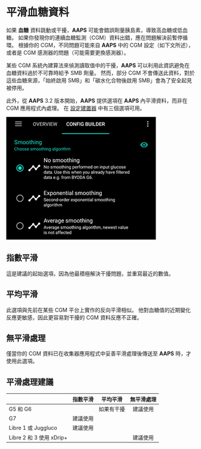 # 平滑血糖資料

如果 **血糖** 資料跳動或干擾，**AAPS** 可能會錯誤劑量胰島素，導致高血糖或低血糖。 如果你發現你的連續血糖監測（CGM）資料出錯，應在問題解決前暫停循環。 根據你的 CGM，不同問題可能來自 **AAPS** 中的 CGM 設定（如下文所述），或者是 CGM 感測器的問題（可能需要更換感測器）。

某些 CGM 系統內建算法來偵測讀取值中的干擾，**AAPS** 可以利用此資訊避免在血糖資料過於不可靠時給予 SMB 劑量。 然而，部分 CGM 不會傳送此資料，對於這些血糖來源，「始終啟用 SMB」和「碳水化合物後啟用 SMB」會為了安全起見被停用。

此外，從 **AAPS** 3.2 版本開始，**AAPS** 提供選項在 **AAPS** 內平滑資料，而非在 CGM 應用程式內處理。 在 [設定建置器](../Configuration/Config-Builder.md) 中有三個選項可用。

![平滑處理](../images/ConfBuild_Smoothing.png)

## 指數平滑

這是建議的起始選項，因為他最積極解決干擾問題，並重寫最近的數值。

## 平均平滑

此選項與先前在某些 CGM 平台上實作的反向平滑相似。 他對血糖值的近期變化反應更敏感，因此更容易對干擾的 CGM 資料反應不正確。

## 無平滑處理

僅當你的 CGM 資料已在收集器應用程式中妥善平滑處理後傳送至 **AAPS** 時，才使用此選項。

## 平滑處理建議

|                       | 指數平滑 |  平均平滑 | 無平滑處理 |
| --------------------- | :--: | :---: | :---: |
| G5 和 G6               |      | 如果有干擾 |  建議使用 |
| G7                    | 建議使用 |       |       |
| Libre 1 或 Juggluco    | 建議使用 |       |       |
| Libre 2 和 3 使用 xDrip+ |      |       |  建議使用 |
